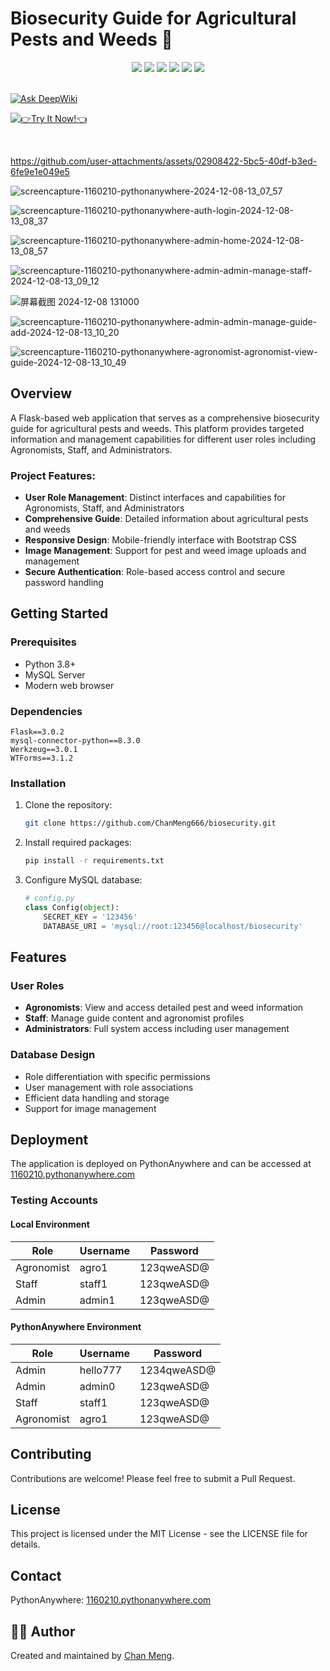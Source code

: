 # Biosecurity Guide for Agricultural Pests and Weeds 🌱

<div align="center">
<a href="https://github.com/ChanMeng666/biosecurity"><img src="https://img.shields.io/badge/github-%23121011.svg?style=for-the-badge&logo=github&logoColor=white"/></a>
<a href="https://1160210.pythonanywhere.com"><img src="https://img.shields.io/badge/pythonanywhere-1160210.pythonanywhere.com-green.svg?style=for-the-badge"/></a>
<img src="https://img.shields.io/badge/python-3.8+-blue.svg?style=for-the-badge&logo=python&logoColor=white"/>
<img src="https://img.shields.io/badge/flask-%23000.svg?style=for-the-badge&logo=flask&logoColor=white"/>
<img src="https://img.shields.io/badge/mysql-%2300f.svg?style=for-the-badge&logo=mysql&logoColor=white"/>
<img src="https://img.shields.io/badge/bootstrap-%23563D7C.svg?style=for-the-badge&logo=bootstrap&logoColor=white"/>
</div>

<br/>

[![Ask DeepWiki](https://deepwiki.com/badge.svg)](https://deepwiki.com/ChanMeng666/biosecurity)

[![👉Try It Now!👈](https://gradient-svg-generator.vercel.app/api/svg?text=%F0%9F%91%89Try%20It%20Now!%F0%9F%91%88&color=000000&height=60&gradientType=radial&duration=6s&color0=ffffff&template=pride-rainbow)](https://1160210.pythonanywhere.com/)

<br/>

https://github.com/user-attachments/assets/02908422-5bc5-40df-b3ed-6fe9e1e049e5


![screencapture-1160210-pythonanywhere-2024-12-08-13_07_57](https://github.com/user-attachments/assets/9f8960f2-e101-4faa-8e4f-041dd64923da)

![screencapture-1160210-pythonanywhere-auth-login-2024-12-08-13_08_37](https://github.com/user-attachments/assets/3a6b6675-4b95-41e2-b893-b2c865da6563)

![screencapture-1160210-pythonanywhere-admin-home-2024-12-08-13_08_57](https://github.com/user-attachments/assets/729a65b7-b711-424c-b4d2-2ae153eeed3a)

![screencapture-1160210-pythonanywhere-admin-admin-manage-staff-2024-12-08-13_09_12](https://github.com/user-attachments/assets/720678e8-4bbc-4247-9cfb-582dc2345b3e)

![屏幕截图 2024-12-08 131000](https://github.com/user-attachments/assets/9cb56746-a8aa-4ee4-8fe9-521e6ff2bb6d)

![screencapture-1160210-pythonanywhere-admin-admin-manage-guide-add-2024-12-08-13_10_20](https://github.com/user-attachments/assets/e35aa016-1a49-4fe0-8e43-e7090a19f636)

![screencapture-1160210-pythonanywhere-agronomist-agronomist-view-guide-2024-12-08-13_10_49](https://github.com/user-attachments/assets/b6994684-3a55-4772-ba0c-bf3fc51bbca3)

## Overview
A Flask-based web application that serves as a comprehensive biosecurity guide for agricultural pests and weeds. This platform provides targeted information and management capabilities for different user roles including Agronomists, Staff, and Administrators.

### Project Features:
- **User Role Management**: Distinct interfaces and capabilities for Agronomists, Staff, and Administrators
- **Comprehensive Guide**: Detailed information about agricultural pests and weeds
- **Responsive Design**: Mobile-friendly interface with Bootstrap CSS
- **Image Management**: Support for pest and weed image uploads and management
- **Secure Authentication**: Role-based access control and secure password handling

## Getting Started

### Prerequisites
- Python 3.8+
- MySQL Server
- Modern web browser

### Dependencies
```
Flask==3.0.2
mysql-connector-python==8.3.0
Werkzeug==3.0.1
WTForms==3.1.2
```

### Installation
1. Clone the repository:
   ```bash
   git clone https://github.com/ChanMeng666/biosecurity.git
   ```
2. Install required packages:
   ```bash
   pip install -r requirements.txt
   ```
3. Configure MySQL database:
   ```python
   # config.py
   class Config(object):
       SECRET_KEY = '123456'
       DATABASE_URI = 'mysql://root:123456@localhost/biosecurity'
   ```

## Features

### User Roles
- **Agronomists**: View and access detailed pest and weed information
- **Staff**: Manage guide content and agronomist profiles
- **Administrators**: Full system access including user management

### Database Design
- Role differentiation with specific permissions
- User management with role associations
- Efficient data handling and storage
- Support for image management

## Deployment
The application is deployed on PythonAnywhere and can be accessed at [1160210.pythonanywhere.com](https://1160210.pythonanywhere.com)

### Testing Accounts

#### Local Environment
| Role       | Username | Password   |
| ---------- | -------- | ---------- |
| Agronomist | agro1    | 123qweASD@ |
| Staff      | staff1   | 123qweASD@ |
| Admin      | admin1   | 123qweASD@ |

#### PythonAnywhere Environment
| Role       | Username | Password    |
| ---------- | -------- | ----------- |
| Admin      | hello777 | 1234qweASD@ |
| Admin      | admin0   | 123qweASD@  |
| Staff      | staff1   | 123qweASD@  |
| Agronomist | agro1    | 123qweASD@  |

## Contributing
Contributions are welcome! Please feel free to submit a Pull Request.

## License
This project is licensed under the MIT License - see the LICENSE file for details.

## Contact
PythonAnywhere: [1160210.pythonanywhere.com](https://1160210.pythonanywhere.com)

## 🙋‍♀ Author

Created and maintained by [Chan Meng](https://github.com/ChanMeng666).
